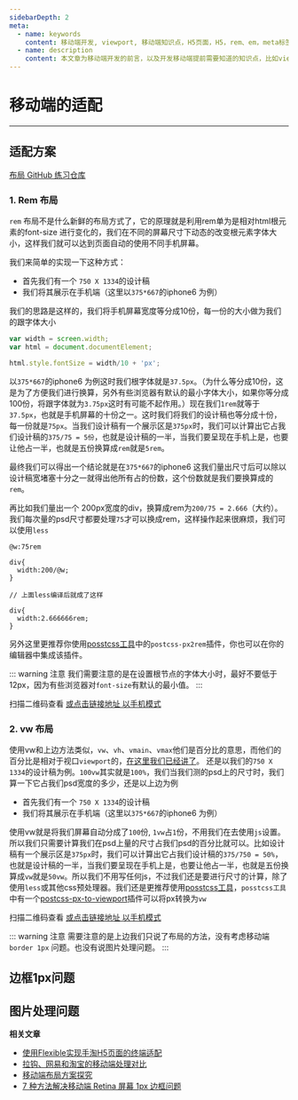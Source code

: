 ```yaml
---
sidebarDepth: 2
meta:
  - name: keywords
    content: 移动端开发, viewport, 移动端知识点，H5页面，H5，rem、em，meta标签，css媒体查询，@media
  - name: description
    content: 本文章为移动端开发的前言，以及开发移动端提前需要知道的知识点，比如viewport css单位如：px、rem、em、vh、vw，以及css媒体查询@media和移动端常用的meta标签。
---
```


# 移动端的适配

---

## 适配方案

[布局 GitHub 练习仓库](https://github.com/webxiaoma/phone-demo/tree/master/self-adaption)

### 1. Rem 布局

`rem` 布局不是什么新鲜的布局方式了，它的原理就是利用rem单为是相对html根元素的font-size 进行变化的，我们在不同的屏幕尺寸下动态的改变根元素字体大小，这样我们就可以达到页面自动的使用不同手机屏幕。

我们来简单的实现一下这种方式：

- 首先我们有一个 `750 X 1334`的设计稿
- 我们将其展示在手机端（这里以`375*667`的iphone6 为例）

我们的思路是这样的，我们将手机屏幕宽度等分成10份，每一份的大小做为我们的跟字体大小

```js
var width = screen.width;
var html = document.documentElement;

html.style.fontSize = width/10 + 'px';
```

以`375*667`的iphone6 为例这时我们根字体就是`37.5px`。（为什么等分成10份，这是为了方便我们进行换算，另外有些浏览器有默认的最小字体大小，如果你等分成100份，将跟字体就为`3.75px`这时有可能不起作用。）现在我们`1rem`就等于`37.5px`，也就是手机屏幕的十份之一。这时我们将我们的设计稿也等分成十份，每一份就是`75px`。当我们设计稿有一个展示区是`375px`时，我们可以计算出它占我们设计稿的`375/75 = 5份`，也就是设计稿的一半，当我们要呈现在手机上是，也要让他占一半，也就是五份换算成`rem`就是`5rem`。

最终我们可以得出一个结论就是在`375*667`的iphone6 这我们量出尺寸后可以除以设计稿宽堵塞十分之一就得出他所有占的份数，这个份数就是我们要换算成的`rem`。

再比如我们量出一个 200px宽度的div，换算成rem为`200/75 = 2.666`（大约）。我们每次量的psd尺寸都要处理`75`才可以换成rem，这样操作起来很麻烦，我们可以使用`less`

```less
@w:75rem

div{
  width:200/@w;
}

// 上面less编译后就成了这样

div{
  width:2.666666rem;
}
```
另外这里更推荐你使用[posstcss工具](https://github.com/postcss/postcss/blob/master/README-cn.md)中的`postcss-px2rem`插件，你也可以在你的编辑器中集成该插件。

::: warning 注意
我们需要注意的是在设置根节点的字体大小时，最好不要低于12px，因为有些浏览器对`font-size`有默认的最小值。
:::

扫描二维码查看 [或点击链接地址 以手机模式](https://webxiaoma.github.io/phone-demo/self-adaption/rem-phone.html)

<MyImg src="/img/phone.png" alt="phone" />

### 2. vw 布局

使用vw和上边方法类似，`vw`、`vh`、`vmain`、`vmax`他们是百分比的意思，而他们的百分比是相对于视口`viewport`的，[在这里我们已经讲了](http://localhost:5555/phone/#移动端css单位)。 还是以我们的`750 X 1334`的设计稿为例。`100vw`其实就是`100%`，我们当我们测的psd上的尺寸时，我们算一下它占我们psd宽度的多少，还是以上边为例

- 首先我们有一个 `750 X 1334`的设计稿
- 我们将其展示在手机端（这里以`375*667`的iphone6 为例）

使用vw就是将我们屏幕自动分成了`100`份, `1vw`占`1`份，不用我们在去使用`js`设置。所以我们只需要计算我们在psd上量的尺寸占我们psd的百分比就可以。比如设计稿有一个展示区是`375px`时，我们可以计算出它占我们设计稿的`375/750 = 50%`，也就是设计稿的一半，当我们要呈现在手机上是，也要让他占一半，也就是五份换算成`vw`就是`50vw`。所以我们不用写任何js，不过我们还是要进行尺寸的计算，除了使用`less`或其他css预处理器。我们还是更推荐使用[posstcss工具](https://github.com/postcss/postcss/blob/master/README-cn.md)，`posstcss工具` 中有一个[postcss-px-to-viewport](https://github.com/evrone/postcss-px-to-viewport)插件可以将px转换为`vw`


扫描二维码查看 [或点击链接地址 以手机模式](https://webxiaoma.github.io/phone-demo/self-adaption/vw-phone.html)

<MyImg src="/img/phon-two.png" alt="phone" />


::: warning 注意
需要注意的是上边我们只说了布局的方法，没有考虑移动端`border 1px` 问题。也没有说图片处理问题。
:::


## 边框1px问题


## 图片处理问题













**相关文章**

- [使用Flexible实现手淘H5页面的终端适配 ](https://github.com/amfe/article/issues/17)
- [拉钩、网易和淘宝的移动端处理对比](http://www.cnblogs.com/lyzg/p/4877277.html)
- [移动端布局方案探究](https://juejin.im/post/5a8c12935188257a6049a0a4#heading-12)
- [7 种方法解决移动端 Retina 屏幕 1px 边框问题](https://juejin.im/entry/584e427361ff4b006cd22c7c)

